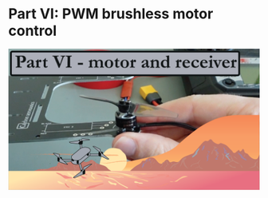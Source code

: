 # Part VI: PWM brushless motor control

[![alt text](https://github.com/CarbonAeronautics/MotorControlPWM/blob/9ec30987dbbc7acd7aad8559600a6a3b1a153ff6/THUMBNAIL_YOUTUBE.png?raw=true)](https://www.youtube.com/watch?v=5q04aPHSoVg&t)
